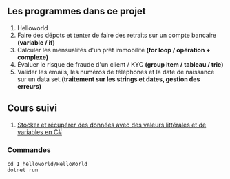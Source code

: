 ## Les programmes dans ce projet

1. Helloworld 
2. Faire des dépots et tenter de faire des retraits sur un compte bancaire **(variable / if)**
3. Calculer les mensualités d'un prêt immobilité **(for loop / opération + complexe)**
4. Évaluer le risque de fraude d'un client / KYC **(group item / tableau / trie)**
5. Valider les emails, les numéros de téléphones et la date de naissance sur un data set.**(traitement sur les strings et dates, gestion des erreurs)**

## Cours suivi 
1. <a href="https://learn.microsoft.com/fr-fr/training/modules/csharp-literals-variables/">Stocker et récupérer des données avec des valeurs littérales et de variables en C#</a>



### Commandes

```
cd 1_helloworld/HelloWorld
dotnet run
```